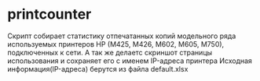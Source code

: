 # printcounter
Скрипт собирает статистику отпечатанных копий модельного ряда используемых принтеров HP (M425, M426, M602, M605, M750), подключенных к сети.
А так же делаетс скриншот страницы использования и сохраняет его с именем IP-адреса принтера
Исходная информация(IP-адреса) берутся из файла default.xlsx
